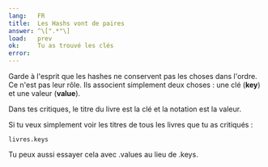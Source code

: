 ```yaml
---
lang:   FR
title:  Les Hashs vont de paires
answer: ^\[".*"\]
load:   prev
ok:     Tu as trouvé les clés
error:  
---
```


Garde à l'esprit que les hashes ne conservent pas les choses dans l'ordre. Ce n'est pas leur rôle. Ils associent simplement
deux choses : une clé (__key__) et une valeur (__value__).

Dans tes critiques, le titre du livre est la clé et la notation est la valeur.

Si tu veux simplement voir les titres de tous les livres que tu as critiqués :

    livres.keys

Tu peux aussi essayer cela avec .values au lieu de .keys.